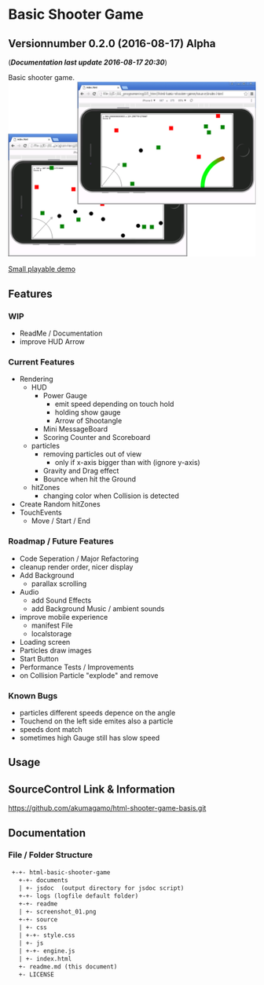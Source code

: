 # Basic Shooter Game
## Versionnumber 0.2.0 (2016-08-17) Alpha
(***Documentation last update 2016-08-17 20:30***)  

Basic shooter game. 
![Screenshot shooting black particles](https://raw.githubusercontent.com/akumagamo/html-shooter-game-basis/master/readme/screenshot_01.png "Screenshot Game Situation")  
  
[Small playable demo](https://rawgit.com/akumagamo/html-shooter-game-basis/master/source/index.html)

## Features

### WIP
* ReadMe / Documentation
* improve HUD Arrow

### Current Features
* Rendering
  * HUD
    * Power Gauge
      * emit speed depending on touch hold
      * holding show gauge
      * Arrow of Shootangle
    * Mini MessageBoard
    * Scoring Counter and Scoreboard
  * particles
    * removing particles out of view
      * only if x-axis bigger than with (ignore y-axis)
    * Gravity and Drag effect
    * Bounce when hit the Ground
  * hitZones
    * changing color when Collision is detected
* Create Random hitZones
* TouchEvents
  * Move / Start / End

### Roadmap / Future Features
* Code Seperation / Major Refactoring
* cleanup render order, nicer display
* Add Background
  * parallax scrolling
* Audio
  * add Sound Effects
  * add Background Music / ambient sounds
* improve mobile experience
  * manifest File
  * localstorage
* Loading screen
* Particles draw images
* Start Button
* Performance Tests / Improvements
* on Collision Particle "explode" and remove 

### Known Bugs
* particles different speeds depence on the angle
* Touchend on the left side emites also a particle
* speeds dont match
* sometimes high Gauge still has slow speed

## Usage

## SourceControl Link & Information
https://github.com/akumagamo/html-shooter-game-basis.git

## Documentation

### File / Folder Structure

     +-+- html-basic-shooter-game
       +-+- documents
       | +- jsdoc  (output directory for jsdoc script)
       +-+- logs (logfile default folder)
       +-+- readme
       | +- screenshot_01.png
       +-+- source
       | +- css
       | +-+- style.css
       | +- js
       | +-+- engine.js
       | +- index.html
       +- readme.md (this document)
       +- LICENSE
